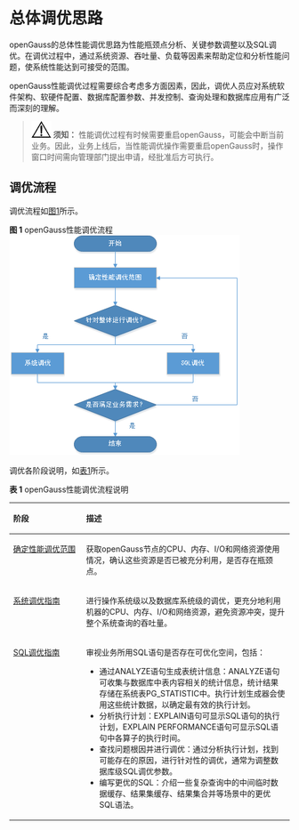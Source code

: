 # 总体调优思路

openGauss的总体性能调优思路为性能瓶颈点分析、关键参数调整以及SQL调优。在调优过程中，通过系统资源、吞吐量、负载等因素来帮助定位和分析性能问题，使系统性能达到可接受的范围。

openGauss性能调优过程需要综合考虑多方面因素，因此，调优人员应对系统软件架构、软硬件配置、数据库配置参数、并发控制、查询处理和数据库应用有广泛而深刻的理解。

>![](public_sys-resources/icon-notice.png) **须知：**
>性能调优过程有时候需要重启openGauss，可能会中断当前业务。因此，业务上线后，当性能调优操作需要重启openGauss时，操作窗口时间需向管理部门提出申请，经批准后方可执行。

## 调优流程<a name="zh-cn_topic_0237121483_zh-cn_topic_0073253541_zh-cn_topic_0040046511_section7336753113553"></a>

调优流程如[图1](#zh-cn_topic_0237121483_zh-cn_topic_0073253541_zh-cn_topic_0040046511_fig52278782113544)所示。

**图 1**  openGauss性能调优流程<a name="zh-cn_topic_0237121483_zh-cn_topic_0073253541_zh-cn_topic_0040046511_fig52278782113544"></a>
![](figures/Performance-tuning-process.png "openGauss性能调优流程")

调优各阶段说明，如[表1](#zh-cn_topic_0237121483_zh-cn_topic_0073253541_zh-cn_topic_0040046511_table18747316113544)所示。

**表 1**  openGauss性能调优流程说明

<a name="zh-cn_topic_0237121483_zh-cn_topic_0073253541_zh-cn_topic_0040046511_table18747316113544"></a>
<table><thead align="left"><tr id="zh-cn_topic_0237121483_zh-cn_topic_0073253541_zh-cn_topic_0040046511_row57564514113544"><th class="cellrowborder" valign="top" width="26%" id="mcps1.2.3.1.1"><p id="zh-cn_topic_0237121483_zh-cn_topic_0073253541_zh-cn_topic_0040046511_p32214083113544"><a name="zh-cn_topic_0237121483_zh-cn_topic_0073253541_zh-cn_topic_0040046511_p32214083113544"></a><a name="zh-cn_topic_0237121483_zh-cn_topic_0073253541_zh-cn_topic_0040046511_p32214083113544"></a>阶段</p>
</th>
<th class="cellrowborder" valign="top" width="74%" id="mcps1.2.3.1.2"><p id="zh-cn_topic_0237121483_zh-cn_topic_0073253541_zh-cn_topic_0040046511_p59203969113544"><a name="zh-cn_topic_0237121483_zh-cn_topic_0073253541_zh-cn_topic_0040046511_p59203969113544"></a><a name="zh-cn_topic_0237121483_zh-cn_topic_0073253541_zh-cn_topic_0040046511_p59203969113544"></a>描述</p>
</th>
</tr>
</thead>
<tbody><tr id="zh-cn_topic_0237121483_zh-cn_topic_0073253541_zh-cn_topic_0040046511_row30792195113544"><td class="cellrowborder" valign="top" width="26%" headers="mcps1.2.3.1.1 "><p id="zh-cn_topic_0237121483_zh-cn_topic_0073253541_zh-cn_topic_0040046511_p11139890113544"><a name="zh-cn_topic_0237121483_zh-cn_topic_0073253541_zh-cn_topic_0040046511_p11139890113544"></a><a name="zh-cn_topic_0237121483_zh-cn_topic_0073253541_zh-cn_topic_0040046511_p11139890113544"></a><a href="确定性能调优范围.md">确定性能调优范围</a></p>
</td>
<td class="cellrowborder" valign="top" width="74%" headers="mcps1.2.3.1.2 "><p id="zh-cn_topic_0237121483_zh-cn_topic_0073253541_p6652358711738"><a name="zh-cn_topic_0237121483_zh-cn_topic_0073253541_p6652358711738"></a><a name="zh-cn_topic_0237121483_zh-cn_topic_0073253541_p6652358711738"></a>获取openGauss节点的CPU、内存、I/O和网络资源使用情况，确认这些资源是否已被充分利用，是否存在瓶颈点。</p>
</td>
</tr>
<tr id="zh-cn_topic_0237121483_zh-cn_topic_0073253541_zh-cn_topic_0040046511_row7268277113544"><td class="cellrowborder" valign="top" width="26%" headers="mcps1.2.3.1.1 "><p id="zh-cn_topic_0237121483_zh-cn_topic_0073253541_zh-cn_topic_0040046511_p51859545113544"><a name="zh-cn_topic_0237121483_zh-cn_topic_0073253541_zh-cn_topic_0040046511_p51859545113544"></a><a name="zh-cn_topic_0237121483_zh-cn_topic_0073253541_zh-cn_topic_0040046511_p51859545113544"></a><a href="系统调优指南.md">系统调优指南</a></p>
</td>
<td class="cellrowborder" valign="top" width="74%" headers="mcps1.2.3.1.2 "><p id="zh-cn_topic_0237121483_zh-cn_topic_0073253541_zh-cn_topic_0040046511_p39873610113544"><a name="zh-cn_topic_0237121483_zh-cn_topic_0073253541_zh-cn_topic_0040046511_p39873610113544"></a><a name="zh-cn_topic_0237121483_zh-cn_topic_0073253541_zh-cn_topic_0040046511_p39873610113544"></a>进行操作系统级以及数据库系统级的调优，更充分地利用机器的CPU、内存、I/O和网络资源，避免资源冲突，提升整个系统查询的吞吐量。</p>
</td>
</tr>
<tr id="zh-cn_topic_0237121483_zh-cn_topic_0073253541_zh-cn_topic_0040046511_row23318170113544"><td class="cellrowborder" valign="top" width="26%" headers="mcps1.2.3.1.1 "><p id="zh-cn_topic_0237121483_zh-cn_topic_0073253541_zh-cn_topic_0040046511_p9723624113544"><a name="zh-cn_topic_0237121483_zh-cn_topic_0073253541_zh-cn_topic_0040046511_p9723624113544"></a><a name="zh-cn_topic_0237121483_zh-cn_topic_0073253541_zh-cn_topic_0040046511_p9723624113544"></a><a href="SQL调优指南.md">SQL调优指南</a></p>
</td>
<td class="cellrowborder" valign="top" width="74%" headers="mcps1.2.3.1.2 "><p id="zh-cn_topic_0237121483_zh-cn_topic_0073253541_zh-cn_topic_0040046511_p49416119113544"><a name="zh-cn_topic_0237121483_zh-cn_topic_0073253541_zh-cn_topic_0040046511_p49416119113544"></a><a name="zh-cn_topic_0237121483_zh-cn_topic_0073253541_zh-cn_topic_0040046511_p49416119113544"></a>审视业务所用SQL语句是否存在可优化空间，包括：</p>
<a name="zh-cn_topic_0237121483_zh-cn_topic_0073253541_zh-cn_topic_0040046511_ul42091895113544"></a><a name="zh-cn_topic_0237121483_zh-cn_topic_0073253541_zh-cn_topic_0040046511_ul42091895113544"></a><ul id="zh-cn_topic_0237121483_zh-cn_topic_0073253541_zh-cn_topic_0040046511_ul42091895113544"><li>通过ANALYZE语句生成表统计信息：ANALYZE语句可收集与数据库中表内容相关的统计信息，统计结果存储在系统表PG_STATISTIC中。执行计划生成器会使用这些统计数据，以确定最有效的执行计划。</li><li>分析执行计划：EXPLAIN语句可显示SQL语句的执行计划，EXPLAIN PERFORMANCE语句可显示SQL语句中各算子的执行时间。</li><li>查找问题根因并进行调优：通过分析执行计划，找到可能存在的原因，进行针对性的调优，通常为调整数据库级SQL调优参数。</li><li>编写更优的SQL：介绍一些复杂查询中的中间临时数据缓存、结果集缓存、结果集合并等场景中的更优SQL语法。</li></ul>
</td>
</tr>
</tbody>
</table>
